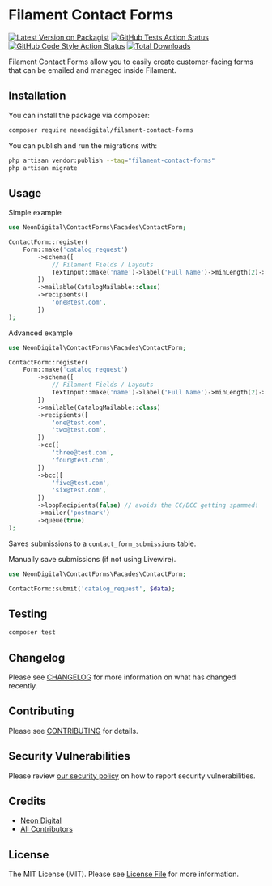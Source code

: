 # Filament Contact Forms

[![Latest Version on Packagist](https://img.shields.io/packagist/v/:vendor_slug/:package_slug.svg?style=flat-square)](https://packagist.org/packages/:vendor_slug/:package_slug)
[![GitHub Tests Action Status](https://img.shields.io/github/actions/workflow/status/:vendor_slug/:package_slug/run-tests.yml?branch=main&label=tests&style=flat-square)](https://github.com/:vendor_slug/:package_slug/actions?query=workflow%3Arun-tests+branch%3Amain)
[![GitHub Code Style Action Status](https://img.shields.io/github/actions/workflow/status/:vendor_slug/:package_slug/fix-php-code-style-issues.yml?branch=main&label=code%20style&style=flat-square)](https://github.com/:vendor_slug/:package_slug/actions?query=workflow%3A"Fix+PHP+code+style+issues"+branch%3Amain)
[![Total Downloads](https://img.shields.io/packagist/dt/:vendor_slug/:package_slug.svg?style=flat-square)](https://packagist.org/packages/:vendor_slug/:package_slug)

Filament Contact Forms allow you to easily create customer-facing forms that can be emailed and managed inside Filament.

## Installation

You can install the package via composer:

```bash
composer require neondigital/filament-contact-forms
```

You can publish and run the migrations with:

```bash
php artisan vendor:publish --tag="filament-contact-forms"
php artisan migrate
```

## Usage

Simple example
```php
use NeonDigital\ContactForms\Facades\ContactForm;

ContactForm::register(
    Form::make('catalog_request')
        ->schema([
            // Filament Fields / Layouts
            TextInput::make('name')->label('Full Name')->minLength(2)->required(),
        ])
        ->mailable(CatalogMailable::class)
        ->recipients([
            'one@test.com',
        ])
);
``` 

Advanced example   
```php
use NeonDigital\ContactForms\Facades\ContactForm;

ContactForm::register(
    Form::make('catalog_request')
        ->schema([
            // Filament Fields / Layouts
            TextInput::make('name')->label('Full Name')->minLength(2)->required(),
        ])
        ->mailable(CatalogMailable::class)
        ->recipients([
            'one@test.com',
            'two@test.com',
        ])
        ->cc([
            'three@test.com',
            'four@test.com',
        ])
        ->bcc([
            'five@test.com',
            'six@test.com',
        ])
        ->loopRecipients(false) // avoids the CC/BCC getting spammed!
        ->mailer('postmark')
        ->queue(true)
);
```

Saves submissions to a `contact_form_submissions` table.


Manually save submissions (if not using Livewire).
```php
use NeonDigital\ContactForms\Facades\ContactForm;

ContactForm::submit('catalog_request', $data);
```

## Testing

```bash
composer test
```

## Changelog

Please see [CHANGELOG](CHANGELOG.md) for more information on what has changed recently.

## Contributing

Please see [CONTRIBUTING](.github/CONTRIBUTING.md) for details.

## Security Vulnerabilities

Please review [our security policy](../../security/policy) on how to report security vulnerabilities.

## Credits

- [Neon Digital](https://github.com/neondigital)
- [All Contributors](../../contributors)

## License

The MIT License (MIT). Please see [License File](LICENSE.md) for more information.
